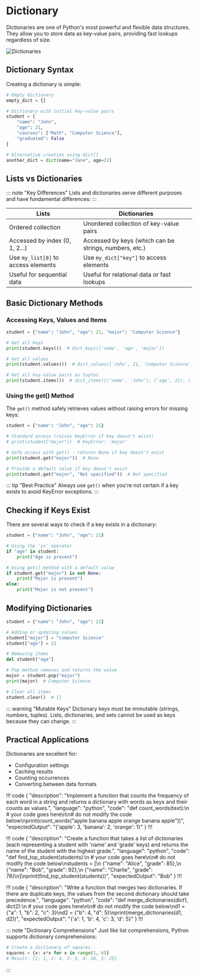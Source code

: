 # Dictionary

Dictionaries are one of Python's most powerful and flexible data structures. They allow you to store data as key-value pairs, providing fast lookups regardless of size.


![Dictionaries](https://preview.redd.it/python-meme-true-v0-g6vhhhsht6b91.jpg?auto=webp&s=21c5fc970b99544bdb2d60b760b112560709030a)


## Dictionary Syntax

Creating a dictionary is simple:

```python
# Empty dictionary
empty_dict = {}

# Dictionary with initial key-value pairs
student = {
    "name": "John",
    "age": 21,
    "courses": ["Math", "Computer Science"],
    "graduated": False
}

# Alternative creation using dict()
another_dict = dict(name="Jane", age=22)
```

## Lists vs Dictionaries

::: note "Key Differences"
Lists and dictionaries serve different purposes and have fundamental differences:
:::

| Lists | Dictionaries |
|-------|-------------|
| Ordered collection | Unordered collection of key-value pairs |
| Accessed by index (0, 1, 2...) | Accessed by keys (which can be strings, numbers, etc.) |
| Use `my_list[0]` to access elements | Use `my_dict["key"]` to access elements |
| Useful for sequential data | Useful for relational data or fast lookups |

## Basic Dictionary Methods

### Accessing Keys, Values and Items

```python
student = {"name": "John", "age": 21, "major": "Computer Science"}

# Get all keys
print(student.keys())  # dict_keys(['name', 'age', 'major'])

# Get all values
print(student.values())  # dict_values(['John', 21, 'Computer Science'])

# Get all key-value pairs as tuples
print(student.items())  # dict_items([('name', 'John'), ('age', 21), ('major', 'Computer Science')])
```

### Using the get() Method

The `get()` method safely retrieves values without raising errors for missing keys:

```python
student = {"name": "John", "age": 21}

# Standard access (raises KeyError if key doesn't exist)
# print(student["major"])  # KeyError: 'major'

# Safe access with get() - returns None if key doesn't exist
print(student.get("major"))  # None

# Provide a default value if key doesn't exist
print(student.get("major", "Not specified"))  # Not specified
```

::: tip "Best Practice"
Always use `get()` when you're not certain if a key exists to avoid KeyError exceptions.
:::

## Checking if Keys Exist

There are several ways to check if a key exists in a dictionary:

```python
student = {"name": "John", "age": 21}

# Using the 'in' operator
if "age" in student:
    print("Age is present")

# Using get() method with a default value
if student.get("major") is not None:
    print("Major is present")
else:
    print("Major is not present")
```

## Modifying Dictionaries

```python
student = {"name": "John", "age": 21}

# Adding or updating values
student["major"] = "Computer Science"
student["age"] = 22

# Removing items
del student["age"]

# Pop method removes and returns the value
major = student.pop("major")
print(major)  # Computer Science

# Clear all items
student.clear()  # {}
```

::: warning "Mutable Keys"
Dictionary keys must be immutable (strings, numbers, tuples). Lists, dictionaries, and sets cannot be used as keys because they can change.
:::

## Practical Applications

Dictionaries are excellent for:
- Configuration settings
- Caching results
- Counting occurrences
- Converting between data formats

!!! code
{
"description": "Implement a function that counts the frequency of each word in a string and returns a dictionary with words as keys and their counts as values.",
"language": "python",
"code": "def count_words(text):\n    # your code goes here\n\n# do not modify the code below\nprint(count_words(\"apple banana apple orange banana apple\"))",
"expectedOutput": "{'apple': 3, 'banana': 2, 'orange': 1}"
}
!!!

!!! code
{
"description": "Create a function that takes a list of dictionaries (each representing a student with 'name' and 'grade' keys) and returns the name of the student with the highest grade.",
"language": "python",
"code": "def find_top_student(students):\n    # your code goes here\n\n# do not modify the code below\nstudents = [\n    {\"name\": \"Alice\", \"grade\": 85},\n    {\"name\": \"Bob\", \"grade\": 92},\n    {\"name\": \"Charlie\", \"grade\": 78}\n]\nprint(find_top_student(students))",
"expectedOutput": "Bob"
}
!!!

!!! code
{
"description": "Write a function that merges two dictionaries. If there are duplicate keys, the values from the second dictionary should take precedence.",
"language": "python",
"code": "def merge_dictionaries(dict1, dict2):\n    # your code goes here\n\n# do not modify the code below\nd1 = {\"a\": 1, \"b\": 2, \"c\": 3}\nd2 = {\"b\": 4, \"d\": 5}\nprint(merge_dictionaries(d1, d2))",
"expectedOutput": "{'a': 1, 'b': 4, 'c': 3, 'd': 5}"
}
!!!

::: note "Dictionary Comprehensions"
Just like list comprehensions, Python supports dictionary comprehensions:

```python
# Create a dictionary of squares
squares = {x: x*x for x in range(1, 6)}
# Result: {1: 1, 2: 4, 3: 9, 4: 16, 5: 25}
```
:::